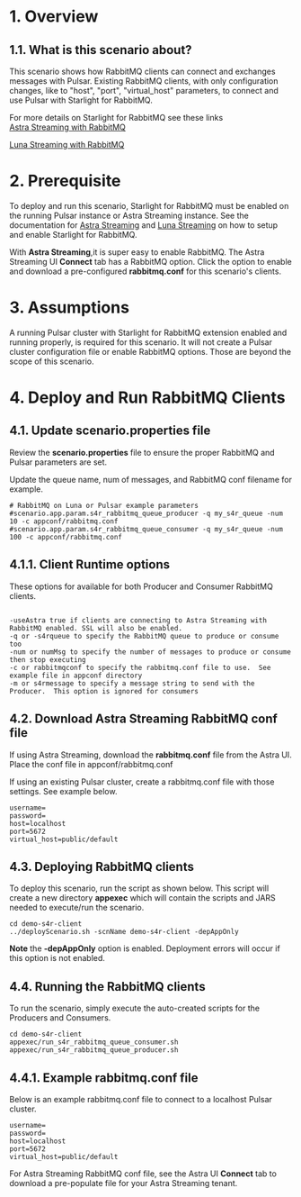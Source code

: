 # 1. Overview

## 1.1. What is this scenario about?
This scenario shows how RabbitMQ clients can connect and exchanges messages with Pulsar.  Existing RabbitMQ clients, with only configuration changes, like to "host", "port", "virtual_host" parameters, to connect and use Pulsar with Starlight for RabbitMQ.  

For more details on Starlight for RabbitMQ see these links  
[Astra Streaming with RabbitMQ](https://docs.datastax.com/en/streaming/streaming-learning/use-cases-architectures/starlight/rabbitmq/index.html)  

[Luna Streaming with RabbitMQ](https://docs.datastax.com/en/streaming/luna-streaming/2.10_1.x/components/starlight-for-rabbitmq.html)

# 2. Prerequisite
To deploy and run this scenario, Starlight for RabbitMQ must be enabled on the running Pulsar instance or Astra Streaming instance.  See the documentation for [Astra Streaming](https://docs.datastax.com/en/streaming/streaming-learning/use-cases-architectures/starlight/rabbitmq/index.html) and [Luna Streaming](https://docs.datastax.com/en/streaming/luna-streaming/2.10_1.x/components/starlight-for-rabbitmq.html) on how to setup and enable Starlight for RabbitMQ.  

With **Astra Streaming**,it is super easy to enable RabbitMQ.  The Astra Streaming UI **Connect** tab has a RabbitMQ option.  Click the option to enable and download a pre-configured **rabbitmq.conf** for this scenario's clients.  

# 3. Assumptions
A running Pulsar cluster with Starlight for RabbitMQ extension enabled and running properly, is required for this scenario.  It will not create a Pulsar cluster configuration file or enable RabbitMQ options.  Those are beyond the scope of this scenario.

# 4. Deploy and Run RabbitMQ Clients
## 4.1. Update scenario.properties file
Review the **scenario.properties** file to ensure the proper RabbitMQ and Pulsar parameters are set. 

Update the queue name, num of messages, and RabbitMQ conf filename for example.
```
# RabbitMQ on Luna or Pulsar example parameters
#scenario.app.param.s4r_rabbitmq_queue_producer -q my_s4r_queue -num 10 -c appconf/rabbitmq.conf
#scenario.app.param.s4r_rabbitmq_queue_consumer -q my_s4r_queue -num 100 -c appconf/rabbitmq.conf

``` 
## 4.1.1. Client Runtime options
These options for available for both Producer and Consumer RabbitMQ clients.
```

-useAstra true if clients are connecting to Astra Streaming with RabbitMQ enabled. SSL will also be enabled.
-q or -s4rqueue to specify the RabbitMQ queue to produce or consume too
-num or numMsg to specify the number of messages to produce or consume then stop executing 
-c or rabbitmqconf to specify the rabbitmq.conf file to use.  See example file in appconf directory
-m or s4rmessage to specify a message string to send with the Producer.  This option is ignored for consumers
```
## 4.2. Download Astra Streaming RabbitMQ conf file
If using Astra Streaming, download the **rabbitmq.conf** file from the Astra UI.  Place the conf file in appconf/rabbitmq.conf  

If using an existing Pulsar cluster, create a rabbitmq.conf file with those settings.  See example below.
```
username=
password=
host=localhost
port=5672
virtual_host=public/default
```

## 4.3. Deploying RabbitMQ clients
To deploy this scenario, run the script as shown below.  This script will create a new directory **appexec** which will contain the scripts and JARS needed to execute/run the scenario.
```
cd demo-s4r-client
../deployScenario.sh -scnName demo-s4r-client -depAppOnly
``` 
**Note**  the **-depAppOnly** option is enabled.  Deployment errors will occur if this option is not enabled.
## 4.4. Running the RabbitMQ clients
To run the scenario, simply execute the auto-created scripts for the Producers and Consumers.
```
cd demo-s4r-client
appexec/run_s4r_rabbitmq_queue_consumer.sh
appexec/run_s4r_rabbitmq_queue_producer.sh
```
## 4.4.1. Example rabbitmq.conf file
Below is an example rabbitmq.conf file to connect to a localhost Pulsar cluster.
```
username=
password=
host=localhost
port=5672
virtual_host=public/default
```
For Astra Streaming RabbitMQ conf file, see the Astra UI **Connect** tab to download a pre-populate file for your Astra Streaming tenant.
